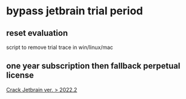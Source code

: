 # bypass jetbrain trial period

## reset evaluation

script to remove trial trace in win/linux/mac

## one year subscription then fallback perpetual license

[Crack Jetbrain ver. > 2022.2](https://3.jetbra.in/)
